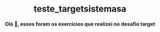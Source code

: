 <h1 align="center">teste_targetsistemasa</h1>

<h3 align="center">Olá 👋, esses foram os exercícios que realizei no desafio target</h3>
